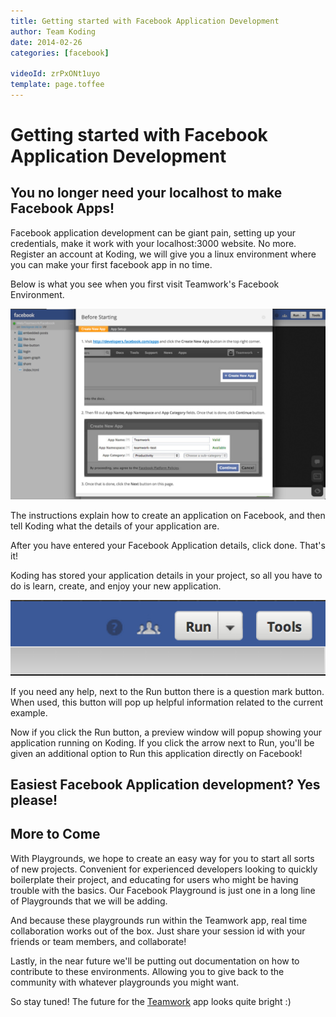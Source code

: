 ```yaml
---
title: Getting started with Facebook Application Development
author: Team Koding
date: 2014-02-26
categories: [facebook]

videoId: zrPxONt1uyo
template: page.toffee
---
```


# Getting started with Facebook Application Development

## You no longer need your localhost to make Facebook Apps!

Facebook application development can be giant pain, setting up your credentials, make it work with your localhost:3000 website. No more. Register an account at Koding, we will give you a linux environment where you can make your first facebook app in no time.

Below is what you see when you first visit Teamwork's Facebook Environment.

![Facebook Teamwork](facebook-teamwork.png)

The instructions explain how to create an application on Facebook, and then tell Koding what the details of your application are.

After you have entered your Facebook Application details, click done. That's it!

Koding has stored your application details in your project, so all you have to do is learn, create, and enjoy your new application.

![run button](run-button.png)

If you need any help, next to the Run button there is a question mark button. When used, this button will pop up helpful information related to the current example.

Now if you click the Run button, a preview window will popup showing your application running on Koding. If you click the arrow next to Run, you'll be given an additional option to Run this application directly on Facebook!

##  Easiest Facebook Application development? Yes please!

## More to Come

With Playgrounds, we hope to create an easy way for you to start all sorts of new projects. Convenient for experienced developers looking to quickly boilerplate their project, and educating for users who might be having trouble with the basics. Our Facebook Playground is just one in a long line of Playgrounds that we will be adding.

And because these playgrounds run within the Teamwork app, real time collaboration works out of the box. Just share your session id with your friends or team members, and collaborate!

Lastly, in the near future we'll be putting out documentation on how to contribute to these environments. Allowing you to give back to the community with whatever playgrounds you might want.

So stay tuned! The future for the [Teamwork](https://koding.com/Develop/Teamwork) app looks quite bright :)
